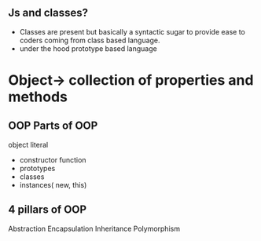 ## Js and classes?
- Classes are present but basically a syntactic sugar to provide ease to coders coming from class based language.
- under the hood prototype based language

# Object-> collection of properties and methods

## OOP Parts of OOP
object literal

- constructor function 
- prototypes 
- classes
- instances( new, this)

## 4 pillars of OOP
Abstraction
Encapsulation 
Inheritance
Polymorphism